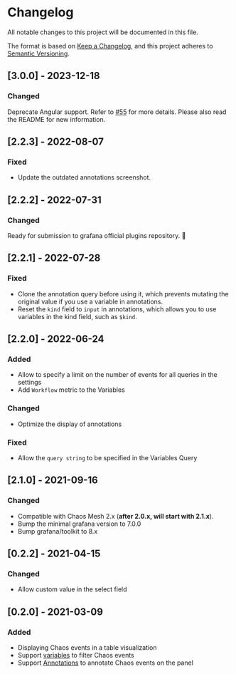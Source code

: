 # Changelog

All notable changes to this project will be documented in this file.

The format is based on [Keep a Changelog](https://keepachangelog.com/en/1.0.0/),
and this project adheres to [Semantic Versioning](https://semver.org/spec/v2.0.0.html).

## [3.0.0] - 2023-12-18

### Changed

Deprecate Angular support. Refer to [#55](https://github.com/chaos-mesh/datasource/issues/55) for more details.
Please also read the README for new information.

## [2.2.3] - 2022-08-07

### Fixed

- Update the outdated annotations screenshot.

## [2.2.2] - 2022-07-31

### Changed

Ready for submission to grafana official plugins repository. 🥰

## [2.2.1] - 2022-07-28

### Fixed

- Clone the annotation query before using it, which prevents mutating the original value if you use a variable in annotations.
- Reset the `kind` field to `input` in annotations, which allows you to use variables in the kind field, such as `$kind`.

## [2.2.0] - 2022-06-24

### Added

- Allow to specify a limit on the number of events for all queries in the settings
- Add `Workflow` metric to the Variables

### Changed

- Optimize the display of annotations

### Fixed

- Allow the `query string` to be specified in the Variables Query

## [2.1.0] - 2021-09-16

### Changed

- Compatible with Chaos Mesh 2.x (**after 2.0.x, will start with 2.1.x**).
- Bump the minimal grafana version to 7.0.0
- Bump grafana/toolkit to 8.x

## [0.2.2] - 2021-04-15

### Changed

- Allow custom value in the select field

## [0.2.0] - 2021-03-09

### Added

- Displaying Chaos events in a table visualization
- Support [variables](https://grafana.com/docs/grafana/latest/variables/) to filter Chaos events
- Support [Annotations](https://grafana.com/docs/grafana/latest/dashboards/annotations/) to annotate Chaos events on the panel
